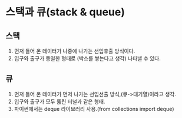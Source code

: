 # 스택과 큐(stack & queue)
## 스택
1. 먼저 들어 온 데이터가 나중에 나가는 선입후출 방식이다.
2. 입구와 출구가 동일한 형태로 (박스를 쌓는다고 생각) 나타낼 수 있다.
## 큐
1. 먼저 들어 온 데이터가 먼저 나가는 선입선출 방식,(큐->대기열)이라고 생각.
2. 입구와 출구가 모두 뚫린 터널과 같은 형태.
3. 파이썬에서는 deque 라이브러리 사용.(from collections import deque)